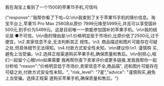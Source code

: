 我在淘宝上看到了一个1500的苹果15手机,可信吗

{"response":"我帮你看了下哈~Q:\n\n我查到了关于苹果15手机的降价信息。淘宝平台上,苹果15 Pro Max 256GB从原价
7999元降至5999元,并且可以享受国补500元,到手价为5499元。这是目前唯一一款能参加国补的苹果手机。\n\n我的结论是
●不可信。\n\n我的理由是:\n1.价格明显低于市场价,比原价低了2500元,过于便宜。\n2.卖家信息不全,无法判断其正
规性。\n3. 商品描述和图片可能存在可疑之处,但具体细节无法得知。\n4.付款方式安全性未知。\n\n建议你:\n1. 谨慎购
买,避免上当受骗。\n2.选择正规渠道购买苹果手机,确保质量和售后。\n\n别担心,咱们一起留个心眼\n\n如果需要
我再帮你查下卖家评价或更多链接,发我我帮你一起分析哈
"reason":"价格明显低于市场价,卖家信息不全,商品描",
述和图片可能存在可疑之处,付款方式安全性未知。", "risk_level": "7星","advice": "谨慎购买,避免上当受骗。选择正规渠
道购买苹果手机,确保质量和售后。"}